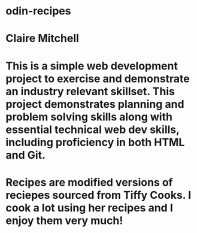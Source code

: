 # odin-recipes
# Claire Mitchell
# This is a simple web development project to exercise and demonstrate an industry relevant skillset. This project demonstrates planning and problem solving skills along with essential technical web dev skills, including proficiency in both HTML and Git.
# Recipes are modified versions of reciepes sourced from Tiffy Cooks. I cook a lot using her recipes and I enjoy them very much!